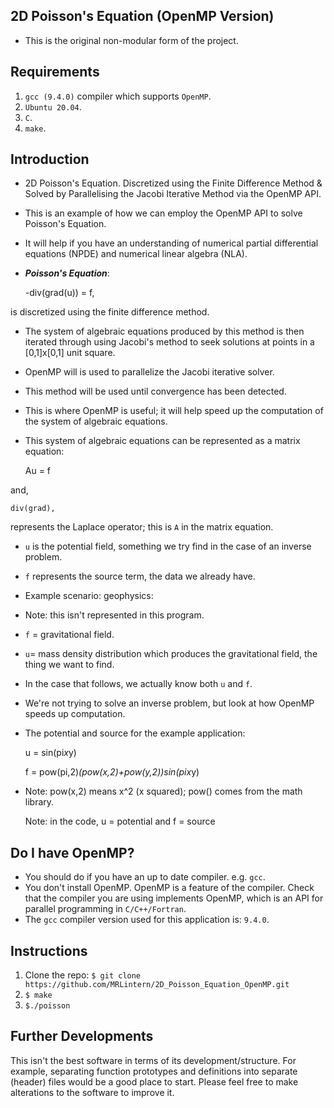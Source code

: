 ## 2D Poisson's Equation (OpenMP Version)
* This is the original non-modular form of the project.
## Requirements
1. `gcc (9.4.0)` compiler which supports `OpenMP`.
2. `Ubuntu 20.04`.
3. `C`.
4. `make`.

## Introduction
* 2D Poisson's Equation. Discretized using the Finite Difference Method &amp; Solved by Parallelising the Jacobi Iterative Method via the OpenMP API.
* This is an example of how we can employ the OpenMP API to solve Poisson's Equation.
* It will help if you have an understanding of numerical partial differential equations (NPDE) and numerical linear algebra (NLA).
* ___Poisson's Equation___: 

	-div(grad(u)) = f, 

is discretized using the finite difference method.
* The system of algebraic equations produced by this method is then iterated through using Jacobi's method to seek solutions at points in a [0,1]x[0,1] unit square.
* OpenMP will is used to parallelize the Jacobi iterative solver.
* This method will be used until convergence has been detected.
* This is where OpenMP is useful; it will help speed up the computation of the system of algebraic equations.


* This system of algebraic equations can be represented as a matrix equation:

	Au = f

and,

	div(grad),
	
represents the Laplace operator; this is `A` in the matrix equation.
* `u` is the potential field, something we try find in the case of an inverse problem.
* `f` represents the source term, the data we already have.

* Example scenario: geophysics:

* Note: this isn't represented in this program.

* `f` = gravitational field. 
* `u`= mass density distribution which produces the gravitational field, the thing we want to find.

* In the case that follows, we actually know both `u` and `f`.
* We're not trying to solve an inverse problem, but look at how OpenMP speeds up computation.

* The potential and source for the example application:

	u = sin(pi*x*y)
	
	f = pow(pi,2)*(pow(x,2)+pow(y,2))*sin(pi*x*y)
	
* Note: pow(x,2) means x^2 (x squared); pow() comes from the math library.

    Note: in the code, u = potential and f = source 
    

## Do I have OpenMP?
* You should do if you have an up to date compiler. e.g. `gcc`.
* You don't install OpenMP. OpenMP is a feature of the compiler. Check that the compiler you are using implements OpenMP, which is an API for parallel programming in `C/C++/Fortran`. 
* The `gcc` compiler version used for this application is: `9.4.0`.

## Instructions
1. Clone the repo: `$ git clone https://github.com/MRLintern/2D_Poisson_Equation_OpenMP.git`
2. `$ make`
3. `$./poisson`

## Further Developments
This isn't the best software in terms of its development/structure. For example, separating function prototypes and definitions into separate (header) files would be a good place to start. Please feel free to make alterations to the software to improve it.
